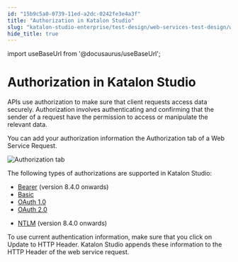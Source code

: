 ```yaml
---
id: "15b9c5a0-0739-11ed-a2dc-0242fe3e4a3f"
title: "Authorization in Katalon Studio"
slug: "katalon-studio-enterprise/test-design/web-services-test-design/working-with-apiweb-services-project/authorization-in-katalon-studio"
hide_title: true
---
```

import useBaseUrl from '@docusaurus/useBaseUrl';


# <a id="id" class="anchor_top_offset"/><a id="ariaid-title1" class="anchor_top_offset"/>Authorization in Katalon Studio

<p xmlns="http://www.w3.org/1999/xhtml" className="p">APIs use authorization to make sure that client requests access data securely. Authorization involves authenticating and confirming that the sender of a request have the permission to access or manipulate the relevant data.</p> 
<p xmlns="http://www.w3.org/1999/xhtml" className="p">You can add your authorization information the <span className="ph uicontrol">Authorization</span> tab of a <span className="ph uicontrol">Web Service Request</span>.</p> 
<p xmlns="http://www.w3.org/1999/xhtml" className="p"><img className="image" src={useBaseUrl("/15c13fb0-0739-11ed-a2dc-0242fe3e4a3f.png")} alt="Authorization tab" /></p> 
<p xmlns="http://www.w3.org/1999/xhtml" className="p">The following types of authorizations are supported in Katalon Studio:</p> 
<ul xmlns="http://www.w3.org/1999/xhtml" className="ul"><li className="li"><a className="xref" href="/docs/katalon-studio-enterprise/test-design/web-services-test-design/working-with-apiweb-services-project/bearer-authentication#task-6669">Bearer</a> (version 8.4.0 onwards)</li><li className="li"><a className="xref" href="/docs/katalon-studio-enterprise/test-design/web-services-test-design/working-with-apiweb-services-project/basic-authentication">Basic</a></li><li className="li"><a className="xref" href="/docs/katalon-studio-enterprise/test-design/web-services-test-design/working-with-apiweb-services-project/authorization-oauth-1.0">OAuth 1.0</a></li><li className="li"><a className="xref" href="/docs/katalon-studio-enterprise/test-design/web-services-test-design/working-with-apiweb-services-project/authorization-oauth-2.0">OAuth 2.0</a></li><li className="li"><p className="p"><a className="xref" href="/docs/katalon-studio-enterprise/test-design/web-services-test-design/working-with-apiweb-services-project/ntlm-authentication">NTLM</a> (version 8.4.0 onwards)</p></li></ul> 
<p xmlns="http://www.w3.org/1999/xhtml" className="p">To use current authentication information, make sure that you click on <span className="ph uicontrol">Update to HTTP Header</span>. Katalon Studio appends these information to the <span className="ph uicontrol">HTTP Header</span> of the web service request.</p> 
